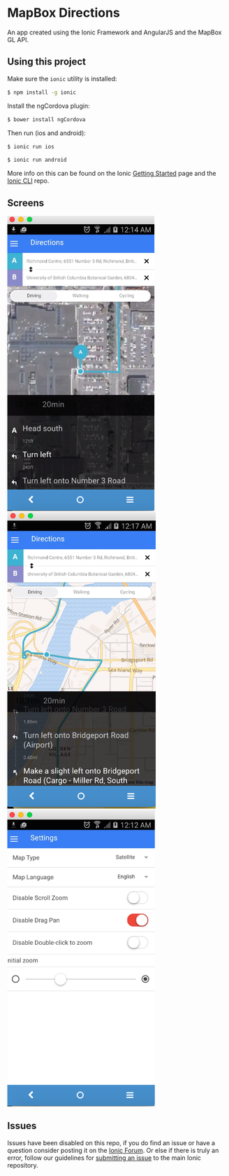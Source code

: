 MapBox Directions
=====================

An app created using the Ionic Framework and AngularJS and the MapBox GL API.

## Using this project

Make sure the `ionic` utility is installed:

```bash
$ npm install -g ionic
```

Install the ngCordova plugin:

```bash
$ bower install ngCordova
```


Then run (ios and android): 

```bash
$ ionic run ios
```

```bash
$ ionic run android
```

More info on this can be found on the Ionic [Getting Started](http://ionicframework.com/getting-started) page and the [Ionic CLI](https://github.com/driftyco/ionic-cli) repo.

## Screens
![alt tag](https://github.com/gerardng/mapboxDirections/blob/master/directions.png)
![alt tag](https://github.com/gerardng/mapboxDirections/blob/master/directions2.png)
![alt tag](https://github.com/gerardng/mapboxDirections/blob/master/settings.png)


## Issues
Issues have been disabled on this repo, if you do find an issue or have a question consider posting it on the [Ionic Forum](http://forum.ionicframework.com/).  Or else if there is truly an error, follow our guidelines for [submitting an issue](http://ionicframework.com/submit-issue/) to the main Ionic repository.
